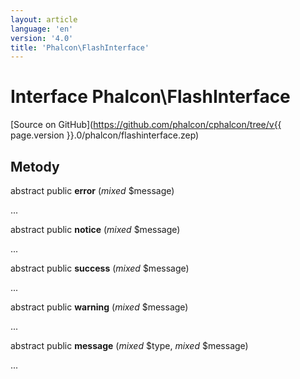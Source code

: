 ```yaml
---
layout: article
language: 'en'
version: '4.0'
title: 'Phalcon\FlashInterface'
---
```

# Interface **Phalcon\FlashInterface**

[Source on GitHub](https://github.com/phalcon/cphalcon/tree/v{{ page.version }}.0/phalcon/flashinterface.zep)

## Metody

abstract public **error** (*mixed* $message)

...

abstract public **notice** (*mixed* $message)

...

abstract public **success** (*mixed* $message)

...

abstract public **warning** (*mixed* $message)

...

abstract public **message** (*mixed* $type, *mixed* $message)

...